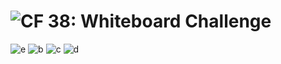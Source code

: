 ![CF](https://camo.githubusercontent.com/70edab54bba80edb7493cad3135e9606781cbb6b/687474703a2f2f692e696d6775722e636f6d2f377635415363382e706e67) 38: Whiteboard Challenge
===


![e](https://media.giphy.com/media/26ufdipQqU2lhNA4g/giphy.gif)
![b](https://media.giphy.com/media/SDogLD4FOZMM8/giphy.gif)
![c](https://media.giphy.com/media/3o8dFn5CXJlCV9ZEsg/giphy.gif)
![d](https://media.giphy.com/media/l4pSYgfWJc8dlRBqo/giphy.gif)
